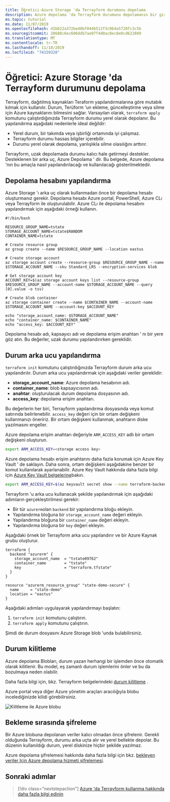 ```yaml
---
title: Öğretici-Azure Storage 'da Terrayform durumunu depolama
description: Azure depolama 'da Terrayform durumunu depolamanın bir girişi.
ms.topic: tutorial
ms.date: 11/07/2019
ms.openlocfilehash: d1b622a372be48bf044b512f3c964a5720fc3c5b
ms.sourcegitcommit: 28688c6ec606ddb7ae97f4d0ac0ec8e0cd622889
ms.translationtype: MT
ms.contentlocale: tr-TR
ms.lasthandoff: 11/18/2019
ms.locfileid: "74159328"
---
```

# <a name="tutorial-store-terraform-state-in-azure-storage"></a>Öğretici: Azure Storage 'da Terrayform durumunu depolama

Terrayform, dağıtılmış kaynakları Teraform yapılandırmalarına göre mutabık kılmak için kullanılır. Durum, Terüform 'un ekleme, güncelleştirme veya silme için Azure kaynaklarını bilmesini sağlar. Varsayılan olarak, `terraform apply` komutunu çalıştırdığınızda Terrayform durumu yerel olarak depolanır. Bu yapılandırma aşağıdaki nedenlerle ideal değildir:

- Yerel durum, bir takımda veya işbirliği ortamında iyi çalışmaz.
- Terrayform durumu hassas bilgiler içerebilir.
- Durumu yerel olarak depolama, yanlışlıkla silme olasılığını arttırır.

Terrayform, uzak depolamada durumu kalıcı hale getirmeyi destekler. Desteklenen bir arka uç, Azure Depolama ' dir. Bu belgede, Azure depolama 'nın bu amaçla nasıl yapılandırılacağı ve kullanılacağı gösterilmektedir.

## <a name="configure-storage-account"></a>Depolama hesabını yapılandırma

Azure Storage 'ı arka uç olarak kullanmadan önce bir depolama hesabı oluşturmanız gerekir. Depolama hesabı Azure portal, PowerShell, Azure CLı veya Terrayform ile oluşturulabilir. Azure CLı ile depolama hesabını yapılandırmak için aşağıdaki örneği kullanın.

```azurecli
#!/bin/bash

RESOURCE_GROUP_NAME=tstate
STORAGE_ACCOUNT_NAME=tstate$RANDOM
CONTAINER_NAME=tstate

# Create resource group
az group create --name $RESOURCE_GROUP_NAME --location eastus

# Create storage account
az storage account create --resource-group $RESOURCE_GROUP_NAME --name $STORAGE_ACCOUNT_NAME --sku Standard_LRS --encryption-services blob

# Get storage account key
ACCOUNT_KEY=$(az storage account keys list --resource-group $RESOURCE_GROUP_NAME --account-name $STORAGE_ACCOUNT_NAME --query [0].value -o tsv)

# Create blob container
az storage container create --name $CONTAINER_NAME --account-name $STORAGE_ACCOUNT_NAME --account-key $ACCOUNT_KEY

echo "storage_account_name: $STORAGE_ACCOUNT_NAME"
echo "container_name: $CONTAINER_NAME"
echo "access_key: $ACCOUNT_KEY"
```

Depolama hesabı adı, kapsayıcı adı ve depolama erişim anahtarı ' nı bir yere göz atın. Bu değerler, uzak durumu yapılandırırken gereklidir.

## <a name="configure-state-back-end"></a>Durum arka ucu yapılandırma

`terraform init` komutunu çalıştırdığınızda Terrayform durum arka ucu yapılandırılır. Durum arka ucu yapılandırmak için aşağıdaki veriler gereklidir:

- **storage_account_name**: Azure depolama hesabının adı.
- **container_name**: blob kapsayıcısının adı.
- **anahtar**: oluşturulacak durum depolama dosyasının adı.
- **access_key**: depolama erişim anahtarı.

Bu değerlerin her biri, Terrayform yapılandırma dosyasında veya komut satırında belirlenebilir. `access_key` değeri için bir ortam değişkeni kullanmanızı öneririz. Bir ortam değişkeni kullanmak, anahtarın diske yazılmasını engeller.

Azure depolama erişim anahtarı değeriyle `ARM_ACCESS_KEY` adlı bir ortam değişkeni oluşturun.

```bash
export ARM_ACCESS_KEY=<storage access key>
```

Azure depolama hesabı erişim anahtarını daha fazla korumak için Azure Key Vault ' de saklayın. Daha sonra, ortam değişkeni aşağıdakine benzer bir komut kullanılarak ayarlanabilir. Azure Key Vault hakkında daha fazla bilgi için [Azure Key Vault belgelerine](../key-vault/quick-create-cli.md)bakın.

```bash
export ARM_ACCESS_KEY=$(az keyvault secret show --name terraform-backend-key --vault-name myKeyVault --query value -o tsv)
```

Terrayform 'u arka ucu kullanacak şekilde yapılandırmak için aşağıdaki adımların gerçekleştirilmesi gerekir:
- Bir tür `azurerm`olan `backend` bir yapılandırma bloğu ekleyin.
- Yapılandırma bloğuna bir `storage_account_name` değeri ekleyin.
- Yapılandırma bloğuna bir `container_name` değeri ekleyin.
- Yapılandırma bloğuna bir `key` değeri ekleyin.

Aşağıdaki örnek bir Terrayform arka ucu yapılandırır ve bir Azure Kaynak grubu oluşturur.

```hcl
terraform {
  backend "azurerm" {
    storage_account_name  = "tstate09762"
    container_name        = "tstate"
    key                   = "terraform.tfstate"
  }
}

resource "azurerm_resource_group" "state-demo-secure" {
  name     = "state-demo"
  location = "eastus"
}
```

Aşağıdaki adımları uygulayarak yapılandırmayı başlatın:

1. `terraform init` komutunu çalıştırın.
1. `terraform apply` komutunu çalıştırın.

Şimdi de durum dosyasını Azure Storage blob 'unda bulabilirsiniz.

## <a name="state-locking"></a>Durum kilitleme

Azure depolama Blobları, durum yazan herhangi bir işlemden önce otomatik olarak kilitlenir. Bu model, eş zamanlı durum işlemlerini önler ve bu da bozulmaya neden olabilir. 

Daha fazla bilgi için, bkz. Terrayform belgelerindeki [durum kilitleme](https://www.terraform.io/docs/state/locking.html) .

Azure portal veya diğer Azure yönetim araçları aracılığıyla blobu incelediğinizde kilidi görebilirsiniz.

![Kilitleme ile Azure blobu](media/terraform-backend/lock.png)

## <a name="encryption-at-rest"></a>Bekleme sırasında şifreleme

Bir Azure blobuna depolanan veriler kalıcı olmadan önce şifrelenir. Gerekli olduğunda Terrayform, durumu arka uçta alır ve yerel bellekte depolar. Bu düzenin kullanıldığı durum, yerel diskinize hiçbir şekilde yazılmaz.

Azure depolama şifrelemesi hakkında daha fazla bilgi için bkz. [bekleyen veriler Için Azure depolama hizmeti şifrelemesi](../storage/common/storage-service-encryption.md).

## <a name="next-steps"></a>Sonraki adımlar

> [!div class="nextstepaction"] 
> [Azure 'da Terrayform kullanma hakkında daha fazla bilgi edinin](/azure/terraform)
